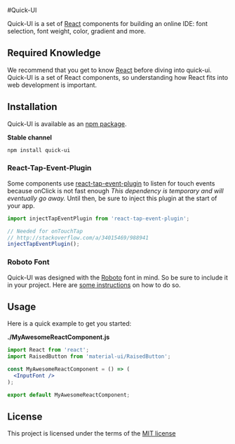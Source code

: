 #Quick-UI

Quick-UI is a set of [React](http://facebook.github.io/react/) components for building an
online IDE: font selection, font weight, color, gradient and more.

## Required Knowledge

We recommend that you get to know [React](http://facebook.github.io/react/)
before diving into quick-ui. Quick-UI is a set of React components,
so understanding how React fits into web development is important.

## Installation

Quick-UI is available as an [npm package](https://www.npmjs.org/package/quick-ui).

**Stable channel**
```sh
npm install quick-ui
```

### React-Tap-Event-Plugin

Some components use
[react-tap-event-plugin](https://github.com/zilverline/react-tap-event-plugin) to
listen for touch events because onClick is not fast enough
_This dependency is temporary and will eventually go away._ Until then,
be sure to inject this plugin at the start of your app.

```js
import injectTapEventPlugin from 'react-tap-event-plugin';

// Needed for onTouchTap
// http://stackoverflow.com/a/34015469/988941
injectTapEventPlugin();
```

### Roboto Font

Quick-UI was designed with the [Roboto](http://www.google.com/fonts/specimen/Roboto)
font in mind. So be sure to include it in your project. Here are
[some instructions](http://www.google.com/fonts#UsePlace:use/Collection:Roboto:400,300,500)
on how to do so.

## Usage

Here is a quick example to get you started:

**./MyAwesomeReactComponent.js**
```jsx
import React from 'react';
import RaisedButton from 'material-ui/RaisedButton';

const MyAwesomeReactComponent = () => (
  <InputFont />
);

export default MyAwesomeReactComponent;
```

## License
This project is licensed under the terms of the
[MIT license](https://github.com/quickstudio/quick-ui/blob/master/LICENSE)
